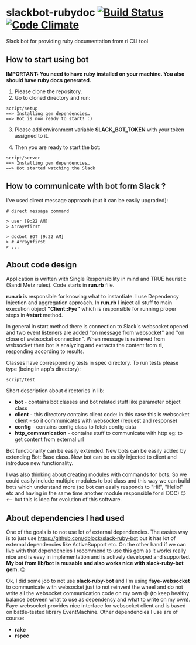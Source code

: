 # slackbot-rubydoc  [![Build Status](https://travis-ci.org/psagan/slackbot-rubydoc.svg?branch=master)](https://travis-ci.org/psagan/slackbot-rubydoc) [![Code Climate](https://codeclimate.com/github/psagan/slackbot-rubydoc/badges/gpa.svg)](https://codeclimate.com/github/psagan/slackbot-rubydoc)
Slack bot for providing ruby documentation from ri CLI tool

## How to start using bot

**IMPORTANT: You need to have ruby installed on your machine. 
You also should have ruby docs generated.**

1. Please clone the repository. 
2. Go to cloned directory and run:
 ```
 script/setup
 ==> Installing gem dependencies…
 ==> Bot is now ready to start! :)
 ```

3. Please add environment variable **SLACK_BOT_TOKEN** with your token assigned to it.

4. Then you are ready to start the bot:
 ```
 script/server
 ==> Installing gem dependencies…
 ==> Bot started watching the Slack
 ```

## How to communicate with bot form Slack ?
I've used direct message approach (but it can be easily upgraded):
```
# direct message command

> user [9:22 AM] 
> Array#first

> docbot BOT [9:22 AM]
> # Array#first
> ...
```

## About code design
Application is written with Single Responsibility in mind and TRUE heuristic (Sandi Metz rules).
Code starts in **run.rb** file.

**run.rb** is responsible for knowing what to instantiate. I use Dependency Injection and aggregation approach.
In **run.rb** I inject all stuff to main execution object **"Client::Fye"** which is responsible for running proper steps in **#start** method.

In general in start method there is connection to Slack's websocket opened and two event listeners are added "on message from websocket" and "on close of websocket connection".
When message is retrieved from websocket then bot is analyzing and extracts the content from **ri**, responding according to results.
 
Classes have corresponding tests in spec directory. To run tests please type (being in app's directory):
 ```
 script/test
 ```
 
Short description about directories in lib:
* **bot** - contains bot classes and bot related stuff like parameter object class
* **client** - this directory contains client code: in this case this is websocket client - so it communicates with websocket (request and response)
* **config** - contains config class to fetch config data
* **http_communication** - contains stuff to communicate with http eg: to get content from external url

Bot functionality can be easily extended. New bots can be easily added by extending Bot::Base class.
New bot can be easily injected to client and introduce new functionality. 

I was also thinking about creating modules with commands for bots.
So we could easily include multiple modules to bot class and this way we can build bots which understand more (so bot can easily responds to "Hi!", "Hello!" etc and having in the same
time another module responsible for ri DOC) :wink: <-- but this is idea for evolution of this software.

 
## About dependencies I had used
One of the goals is to not use lot of external dependencies.
The easies way is to just use https://github.com/dblock/slack-ruby-bot but it has lot of external
dependencies like ActiveSupport etc. On the other hand if we can live with that dependencies I recommend to
use this gem as it works really nice and is easy in implementation and is actively developed and supported. 
**My bot from lib/bot is reusable and also works nice with slack-ruby-bot gem.** :wink:

Ok, I did some job to not use **slack-ruby-bot** and I'm using **faye-websocket** to communicate with websocket
just to not reinvent the wheel and do not write all the websocket communication code on my own :stuck_out_tongue: (to keep
healthy balance between what to use as dependency and what to write on my own).  Faye-websocket provides nice
interface for websocket client and is based on battle-tested library EventMachine.
Other dependencies I use are of course:
* **rake**
* **rspec** 
